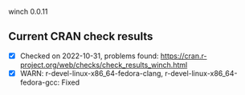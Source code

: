 winch 0.0.11

## Current CRAN check results

- [x] Checked on 2022-10-31, problems found: https://cran.r-project.org/web/checks/check_results_winch.html
- [x] WARN: r-devel-linux-x86_64-fedora-clang, r-devel-linux-x86_64-fedora-gcc: Fixed
